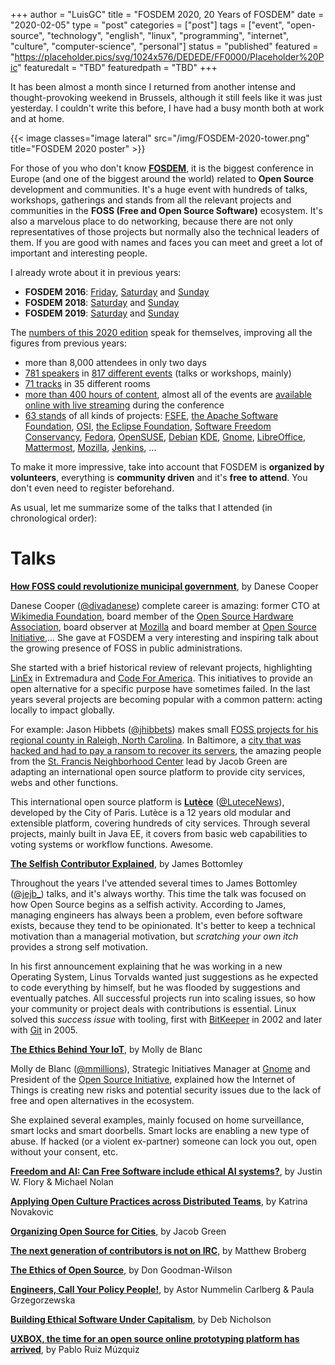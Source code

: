 +++
author = "LuisGC"
title = "FOSDEM 2020, 20 Years of FOSDEM"
date = "2020-02-05"
type = "post"
categories = ["post"]
tags = ["event", "open-source", "technology", "english", "linux", "programming", "internet", "culture", "computer-science", "personal"]
status = "published"
featured = "https://placeholder.pics/svg/1024x576/DEDEDE/FF0000/Placeholder%20Pic"
featuredalt = "TBD"
featuredpath = "TBD"
+++

It has been almost a month since I returned from another intense and thought-provoking weekend in Brussels, although it still feels like it was just yesterday. I couldn't write this before, I have had a busy month both at work and at home.

{{< image classes="image lateral" src="/img/FOSDEM-2020-tower.png" title="FOSDEM 2020 poster" >}}

For those of you who don't know [**FOSDEM**](https://fosdem.org/), it is the biggest conference in Europe (and one of the biggest around the world) related to **Open Source** development and communities. It's a huge event with hundreds of talks, workshops, gatherings and stands from all the relevant projects and communities in the **FOSS (Free and Open Source Software)** ecosystem. It's also a marvelous place to do networking, because there are not only representatives of those projects but normally also the technical leaders of them. If you are good with names and faces you can meet and greet a lot of important and interesting people.

I already wrote about it in previous years:

* **FOSDEM 2016**: [Friday](/blog/2016/03/fosdem-2016-friday/), [Saturday](/blog/2016/03/fosdem-2016-saturday/) and [Sunday](/blog/2016/03/fosdem-2016-sunday/)
* **FOSDEM 2018**: [Saturday](/blog/2018/02/fosdem-2018-saturday/) and [Sunday](/blog/2018/02/fosdem-2018-sunday/)
* **FOSDEM 2019**: [Saturday](/blog/2019/02/fosdem-2019-saturday/) and [Sunday](/blog/2019/02/fosdem-2019-sunday/)

The [numbers of this 2020 edition](https://twitter.com/vishwajeets3/status/1224021852349255682) speak for themselves, improving all the figures from previous years:

* more than 8,000 attendees in only two days
* [781 speakers](https://fosdem.org/2020/schedule/speakers/) in [817 different events](https://fosdem.org/2020/schedule/events/) (talks or workshops, mainly)
* [71 tracks](https://fosdem.org/2020/schedule/rooms/) in 35 different rooms
* [more than 400 hours of content](https://video.fosdem.org/2020/), almost all of the events are [available online with live streaming](https://fosdem.org/2020/schedule/streaming/) during the conference
* [63 stands](https://fosdem.org/2020/stands/) of all kinds of projects: [FSFE](https://fsfe.org/), [the Apache Software Foundation](http://www.apache.org/), [OSI](https://opensource.org/), [the Eclipse Foundation](https://eclipse.org/), [Software Freedom Conservancy](https://sfconservancy.org/), [Fedora](http://getfedora.org/), [OpenSUSE](https://www.opensuse.org/), [Debian](https://www.debian.org/) [KDE](http://www.kde.org/), [Gnome](http://gnome.org/), [LibreOffice](http://www.libreoffice.org/), [Mattermost](https://www.mattermost.com/), [Mozilla](https://mozilla.org/), [Jenkins](https://jenkins.io/), ...

To make it more impressive, take into account that FOSDEM is **organized by volunteers**, everything is **community driven** and it's **free to attend**. You don't even need to register beforehand.

As usual, let me summarize some of the talks that I attended (in chronological order):

# Talks

[**How FOSS could revolutionize municipal government**](https://fosdem.org/2020/schedule/event/municipal_government/), by Danese Cooper

Danese Cooper ([@divadanese](https://twitter.com/divadanese)) complete career is amazing: former CTO at [Wikimedia Foundation](https://en.wikipedia.org/wiki/Wikimedia_Foundation), board member of the [Open Source Hardware Association](https://en.wikipedia.org/wiki/Open_Source_Hardware_Association), board observer at [Mozilla](https://en.wikipedia.org/wiki/Mozilla) and board member at [Open Source Initiative](https://en.wikipedia.org/wiki/Open_Source_Initiative),... She gave at FOSDEM a very interesting and inspiring talk about the growing presence of FOSS in public administrations.

She started with a brief historical review of relevant projects, highlighting [LinEx](https://en.wikipedia.org/wiki/GnuLinEx) in Extremadura and [Code For America](https://en.wikipedia.org/wiki/Code_for_America). This initiatives to provide an open alternative for a specific purpose have sometimes failed. In the last years several projects are becoming popular with a common pattern: acting locally to impact globally.

For example: Jason Hibbets ([@jhibbets](https://twitter.com/jhibbets)) makes small [FOSS projects for his regional county in Raleigh, North Carolina](http://theopensourcecity.com/). In Baltimore, a [city that was hacked and had to pay a ransom to recover its servers](https://en.wikipedia.org/wiki/2019_Baltimore_ransomware_attack), the amazing people from the [St. Francis Neighborhood Center](https://www.stfranciscenter.org/) lead by Jacob Green are adapting an international open source platform to provide city services, webs and other functions.

This international open source platform is [**Lutèce**](https://github.com/lutece-platform) ([@LuteceNews](https://twitter.com/LuteceNews)), developed by the City of Paris. Lutèce is a 12 years old modular and extensible platform, covering hundreds of city services. Through several projects, mainly built in Java EE, it covers from basic web capabilities to voting systems or workflow functions. Awesome.

[**The Selfish Contributor Explained**](https://fosdem.org/2020/schedule/event/selfish_contributor/), by James Bottomley

Throughout the years I've attended several times to James Bottomley ([@jejb_](https://twitter.com/jejb_)) talks, and it's always worthy. This time the talk was focused on how Open Source begins as a selfish activity. According to James, managing engineers has always been a problem, even before software exists, because they tend to be opinionated. It's better to keep a technical motivation than a managerial motivation, but _scratching your own itch_ provides a strong self motivation.

In his first announcement explaining that he was working in a new Operating System, Linus Torvalds wanted just suggestions as he expected to code everything by himself, but he was flooded by suggestions and eventually patches. All successful projects run into scaling issues, so how your community or project deals with contributions is essential. Linux solved this _success issue_ with tooling, first with [BitKeeper](https://en.wikipedia.org/wiki/BitKeeper) in 2002 and later with [Git](https://en.wikipedia.org/wiki/Git) in 2005.

[**The Ethics Behind Your IoT**](https://fosdem.org/2020/schedule/event/iot_ethics/), by Molly de Blanc

Molly de Blanc ([@mmillions](https://twitter.com/mmillions)), Strategic Initiatives Manager at [Gnome](https://en.wikipedia.org/wiki/GNOME) and President of the [Open Source Initiative](https://en.wikipedia.org/wiki/Open_Source_Initiative), explained how the Internet of Things is creating new risks and potential security issues due to the lack of free and open alternatives in the ecosystem.

She explained several examples, mainly focused on home surveillance, smart locks and smart doorbells. Smart locks are enabling a new type of abuse. If hacked (or a violent ex-partner) someone can lock you out, open without your consent, etc.

[**Freedom and AI: Can Free Software include ethical AI systems?**](https://fosdem.org/2020/schedule/event/ethical_ai/), by Justin W. Flory & Michael Nolan

[**Applying Open Culture Practices across Distributed Teams**](https://fosdem.org/2020/schedule/event/distributedteams/), by Katrina Novakovic

[**Organizing Open Source for Cities**](https://fosdem.org/2020/schedule/event/ospoforcities/), by Jacob Green

[**The next generation of contributors is not on IRC**](https://fosdem.org/2020/schedule/event/nextgencontributors/), by Matthew Broberg

[**The Ethics of Open Source**](https://fosdem.org/2020/schedule/event/ethicsoss/), by Don Goodman-Wilson

[**Engineers, Call Your Policy People!**](https://fosdem.org/2020/schedule/event/corppolicyteamoutreach/), by Astor Nummelin Carlberg & Paula Grzegorzewska

[**Building Ethical Software Under Capitalism**](https://fosdem.org/2020/schedule/event/capitalismethicaloss/), by Deb Nicholson

[**UXBOX, the time for an open source online prototyping platform has arrived**](https://fosdem.org/2020/schedule/event/uxbox_open_source_online_prototyping_platform/), by Pablo Ruiz Múzquiz


<br />
